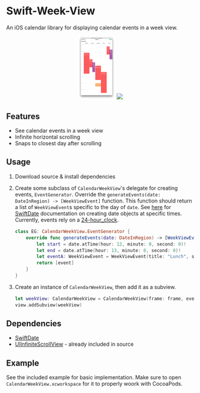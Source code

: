 # Swift-Week-View
An iOS calendar library for displaying calendar events in a week view.

<p align="center">
	<img src="Media/screen1.png" width="20%" height="auto">
	<img src="Media/screen2.gif" width="20%" height="auto">
</p> 

## Features
- See calendar events in a week view
- Infinite horizontal scrolling
- Snaps to closest day after scrolling

## Usage
1. Download source & install dependencies

2. Create some subclass of `CalendarWeekView`'s delegate for creating events, `EventGenerator`. Override the `generateEvents(date: DateInRegion) -> [WeekViewEvent]` function. This function should return a list of `WeekViewEvent`s specific to the day of `date`. See [here](malcommac.github.io/SwiftDate/manipulate_dates.html#dateatunit) for [SwiftDate](https://github.com/malcommac/SwiftDate) documentation on creating date objects at specific times. Currently, events rely on a [24-hour_clock](https://en.wikipedia.org/wiki/24-hour_clock).

   ```Swift
   class EG: CalendarWeekView.EventGenerator {
       override func generateEvents(date: DateInRegion) -> [WeekViewEvent] {
           let start = date.atTime(hour: 12, minute: 0, second: 0)!
           let end = date.atTime(hour: 13, minute: 0, second: 0)!
           let eventA: WeekViewEvent = WeekViewEvent(title: "Lunch", startDate: start, endDate: end)
           return [event]
       }
   }
   ```

3. Create an instance of `CalendarWeekView`, then add it as a subview.
   
   ```Swift
   let weekView: CalendarWeekView = CalendarWeekView(frame: frame, eventGenerator: EG(), visibleDays: 5)
   view.addSubview(weekView)
   ```

## Dependencies
- [SwiftDate](https://github.com/malcommac/SwiftDate)
- [UIInfiniteScrollView](https://github.com/EvanCooper9/swift-infinite-uiscrollview) - already included in source

## Example
See the included example for basic implementation. Make sure to open `CalendarWeekView.xcworkspace` for it to properly woork with CocoaPods.